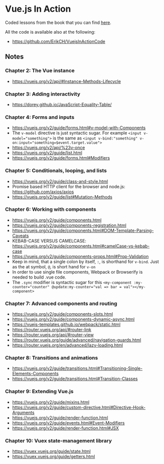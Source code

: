 # Vue.js In Action

Coded lessons from the book that you can find [here](https://www.manning.com/books/vue-js-in-action).

All the code is available also at the following: 

- https://github.com/ErikCH/VuejsInActionCode

## Notes

### Chapter 2: The Vue instance

- https://vuejs.org/v2/api/#Instance-Methods-Lifecycle

### Chapter 3: Adding interactivity 

- https://dorey.github.io/JavaScript-Equality-Table/

### Chapter 4: Forms and inputs

- https://vuejs.org/v2/guide/forms.html#v-model-with-Components
- The `v-model` directive is just syntactic sugar. For example `<input v-model="something">` is the same as `<input v-bind:"something" v-on:input="something=$event.target.value">`
- https://vuejs.org/v2/api/%23v-once
- https://vuejs.org/v2/guide/list.html
- https://vuejs.org/v2/guide/forms.html#Modifiers

### Chapter 5: Conditionals, looping, and lists

- https://vuejs.org/v2/guide/class-and-style.html
- Promise based HTTP client for the browser and node.js: https://github.com/axios/axios
- https://vuejs.org/v2/guide/list#Mutation-Methods

### Chapter 6: Working  with components

- https://vuejs.org/v2/guide/components.html
- https://vuejs.org/v2/guide/components-registration.html
- https://vuejs.org/v2/guide/components.html#DOM-Template-Parsing-Caveats
- KEBAB-CASE VERSUS CAMELCASE: https://vuejs.org/v2/guide/components.html#camelCase-vs-kebab-case
- https://vuejs.org/v2/guide/components-props.html#Prop-Validation
- Keep in mind, that a single colon by itself, `:`, is shorthand for `v-bind`. Just as the at symbol, `@`, is short hand for `v-on`
- In order to use single file components, Webpack or Browserify is needed to build .vue code.
- The `.sync` modifier is syntactic sugar for this `<my-component :my-counter="counter" @update:my-counter="val => bar = val"></my-component>`

### Chapter 7: Advanced components and routing

- https://vuejs.org/v2/guide/components-slots.html
- https://vuejs.org/v2/guide/components-dynamic-async.html
- https://vuejs-templates.github.io/webpack/static.html
- https://router.vuejs.org/api/#router-link
- https://router.vuejs.org/api/#router-view
- https://router.vuejs.org/guide/advanced/navigation-guards.html
- https://router.vuejs.org/en/advanced/lazy-loading.html

### Chapter 8: Transitions and animations

- https://vuejs.org/v2/guide/transitions.html#Transitioning-Single-Elements-Components
- https://vuejs.org/v2/guide/transitions.html#Transition-Classes

### Chapter 9: Extending Vue.js

- https://vuejs.org/v2/guide/mixins.html
- https://vuejs.org/v2/guide/custom-directive.html#Directive-Hook-Arguments
- https://vuejs.org/v2/guide/render-function.html
- https://vuejs.org/v2/guide/events.html#Event-Modifiers
- https://vuejs.org/v2/guide/render-function.html#JSX

### Chapter 10: Vuex state-management library

- https://vuex.vuejs.org/guide/state.html
- https://vuex.vuejs.org/guide/getters.html